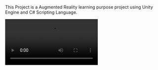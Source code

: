 This Project is a Augmented Reality learning purpose project using Unity Engine and C# Scripting Language.

![Demo](Build/screen-20240803-151832.mp4)
